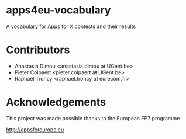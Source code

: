 # apps4eu-vocabulary

A vocabulary for Apps for X contests and their results

# Contributors

* Anastasia Dimou <anastasia.dimou aŧ UGent.be>
* Pieter Colpaert <pieter.colpaert aŧ UGent.be>
* Raphaël Troncy <raphael.troncy aŧ eurecom.fr>

# Acknowledgements

This project was made possible thanks to the European FP7 programme

http://appsforeurope.eu

